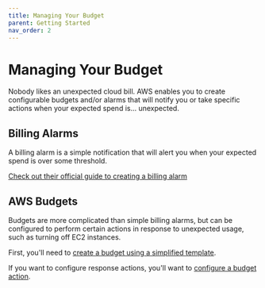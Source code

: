 ```yaml
---
title: Managing Your Budget
parent: Getting Started
nav_order: 2
---
```


# Managing Your Budget

Nobody likes an unexpected cloud bill. 
AWS enables you to create configurable budgets and/or alarms that will notify you or take specific actions when your expected spend is... unexpected.

## Billing Alarms

A billing alarm is a simple notification that will alert you when your expected spend is over some threshold.

[Check out their official guide to creating a billing alarm](https://docs.aws.amazon.com/AmazonCloudWatch/latest/monitoring/monitor_estimated_charges_with_cloudwatch.html)

## AWS Budgets

Budgets are more complicated than simple billing alarms, but can be configured to perform certain actions in response to unexpected usage, such as turning off EC2 instances.

First, you'll need to [create a budget using a simplified template](https://docs.aws.amazon.com/cost-management/latest/userguide/budget-templates.html).

If you want to configure response actions, you'll want to [configure a budget action](https://docs.aws.amazon.com/cost-management/latest/userguide/budgets-action-configure.html).
